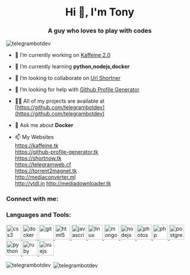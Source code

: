 <h1 align="center">Hi 👋, I'm Tony</h1>
<h3 align="center">A guy who loves to play with codes</h3>

<p align="left"> <img src="https://komarev.com/ghpvc/?username=telegrambotdev" alt="telegrambotdev" /> </p>

- 🔭 I’m currently working on [Kaffeine 2.0](https://kaffeine.tk)

- 🌱 I’m currently learning **python,nodejs,docker**

- 👯 I’m looking to collaborate on [Url Shortner](https://shortnow.tk)

- 🤝 I’m looking for help with [Github Profile Generator](https://github-profile-generator.tk)

- 👨‍💻 All of my projects are available at [https://github.com/telegrambotdev](https://github.com/telegrambotdev)

- 💬 Ask me about **Docker**

- 📫 My Websites<br>
     https://kaffeine.tk<br>
     https://github-profile-generator.tk<br>
     https://shortnow.tk<br>
     https://telegramweb.cf<br>
     https://torrent2magnet.tk<br>
     http://mediaconverter.ml<br>
     http://ytdl.in
     http://mediadownloader.tk
 
<h3 align="left">Connect with me:</h3>
<h3 align="left">Languages and Tools:</h3>
<p align="left"> <a href="https://www.w3schools.com/css/" target="_blank"> <img src="https://devicons.github.io/devicon/devicon.git/icons/css3/css3-original-wordmark.svg" alt="css3" width="40" height="40"/> </a> <a href="https://www.docker.com/" target="_blank"> <img src="https://devicons.github.io/devicon/devicon.git/icons/docker/docker-original-wordmark.svg" alt="docker" width="40" height="40"/> </a> <a href="https://git-scm.com/" target="_blank"> <img src="https://www.vectorlogo.zone/logos/git-scm/git-scm-icon.svg" alt="git" width="40" height="40"/> </a> <a href="https://www.w3.org/html/" target="_blank"> <img src="https://devicons.github.io/devicon/devicon.git/icons/html5/html5-original-wordmark.svg" alt="html5" width="40" height="40"/> </a> <a href="https://developer.mozilla.org/en-US/docs/Web/JavaScript" target="_blank"> <img src="https://devicons.github.io/devicon/devicon.git/icons/javascript/javascript-original.svg" alt="javascript" width="40" height="40"/> </a> <a href="https://www.linux.org/" target="_blank"> <img src="https://devicons.github.io/devicon/devicon.git/icons/linux/linux-original.svg" alt="linux" width="40" height="40"/> </a> <a href="https://www.mongodb.com/" target="_blank"> <img src="https://devicons.github.io/devicon/devicon.git/icons/mongodb/mongodb-original-wordmark.svg" alt="mongodb" width="40" height="40"/> </a> <a href="https://nodejs.org" target="_blank"> <img src="https://devicons.github.io/devicon/devicon.git/icons/nodejs/nodejs-original-wordmark.svg" alt="nodejs" width="40" height="40"/> </a> <a href="https://www.photoshop.com/en" target="_blank"> <img src="https://devicons.github.io/devicon/devicon.git/icons/photoshop/photoshop-plain.svg" alt="photoshop" width="40" height="40"/> </a> <a href="https://www.php.net" target="_blank"> <img src="https://devicons.github.io/devicon/devicon.git/icons/php/php-original.svg" alt="php" width="40" height="40"/> </a> <a href="https://www.postgresql.org" target="_blank"> <img src="https://devicons.github.io/devicon/devicon.git/icons/postgresql/postgresql-original-wordmark.svg" alt="postgresql" width="40" height="40"/> </a> <a href="https://www.python.org" target="_blank"> <img src="https://devicons.github.io/devicon/devicon.git/icons/python/python-original.svg" alt="python" width="40" height="40"/> </a> <a href="https://www.ruby-lang.org/en/" target="_blank"> <img src="https://devicons.github.io/devicon/devicon.git/icons/ruby/ruby-original-wordmark.svg" alt="ruby" width="40" height="40"/> </a> <a href="https://vuejs.org/" target="_blank"> <img src="https://devicons.github.io/devicon/devicon.git/icons/vuejs/vuejs-original-wordmark.svg" alt="vuejs" width="40" height="40"/> </a> </p>

<p><img align="left" src="https://github-readme-stats.vercel.app/api/top-langs/?username=telegrambotdev&layout=compact" alt="telegrambotdev" /></p>

<p>&nbsp;<img align="center" src="https://github-readme-stats.vercel.app/api?username=telegrambotdev&show_icons=true" alt="telegrambotdev" /></p>
